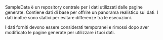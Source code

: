 ﻿SampleData è un repository centrale per i dati utilizzati dalle pagine generate. Contiene dati di base per offrire un panorama realistico sui dati.  I dati inoltre sono statici per evitare differenze tra le esecuzioni.

I dati forniti devono essere considerati temporanei e rimossi dopo aver modificato le pagine generate per utilizzare i tuoi dati.
